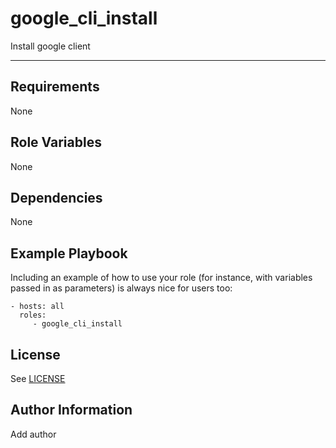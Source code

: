 google_cli_install
=========

Install google client

------------

Requirements
------------

None

Role Variables
--------------

None

Dependencies
------------

None

Example Playbook
----------------

Including an example of how to use your role (for instance, with variables passed in as parameters) is always nice for users too:

    - hosts: all
      roles:
         - google_cli_install

License
-------

See [LICENSE](https://github.com/IBM/community-automation/blob/master/LICENSE)

Author Information
------------------

Add author
